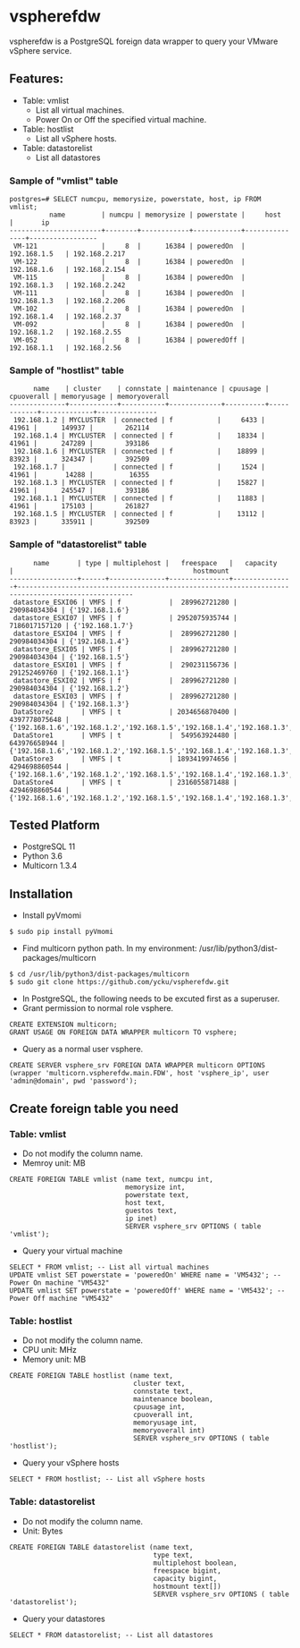 # vspherefdw
vspherefdw is a PostgreSQL foreign data wrapper to query your VMware vSphere service.

## Features:
- Table: vmlist
  - List all virtual machines.
  - Power On or Off the specified virtual machine.
- Table: hostlist
  - List all vSphere hosts.
- Table: datastorelist
  - List all datastores

### Sample of "vmlist" table
```
postgres=# SELECT numcpu, memorysize, powerstate, host, ip FROM vmlist;
          name         | numcpu | memorysize | powerstate |     host      |       ip
-----------------------+--------+------------+------------+---------------+-----------------
 VM-121                |     8  |      16384 | poweredOn  | 192.168.1.5   | 192.168.2.217
 VM-122                |     8  |      16384 | poweredOn  | 192.168.1.6   | 192.168.2.154
 VM-115                |     8  |      16384 | poweredOn  | 192.168.1.3   | 192.168.2.242
 VM-111                |     8  |      16384 | poweredOn  | 192.168.1.3   | 192.168.2.206
 VM-102                |     8  |      16384 | poweredOn  | 192.168.1.4   | 192.168.2.37
 VM-092                |     8  |      16384 | poweredOn  | 192.168.1.2   | 192.168.2.55
 VM-052                |     8  |      16384 | poweredOff | 192.168.1.1   | 192.168.2.56
```

### Sample of "hostlist" table
```
      name    | cluster    | connstate | maintenance | cpuusage | cpuoverall | memoryusage | memoryoverall
--------------+------------+-----------+-------------+----------+------------+-------------+---------------
 192.168.1.2 | MYCLUSTER  | connected | f           |     6433 |      41961 |      149937 |        262114
 192.168.1.4 | MYCLUSTER  | connected | f           |    18334 |      41961 |      247289 |        393186
 192.168.1.6 | MYCLUSTER  | connected | f           |    18899 |      83923 |      324347 |        392509
 192.168.1.7 |            | connected | f           |     1524 |      41961 |       14288 |         16355 
 192.168.1.3 | MYCLUSTER  | connected | f           |    15827 |      41961 |      245547 |        393186
 192.168.1.1 | MYCLUSTER  | connected | f           |    11883 |      41961 |      175103 |        261827
 192.168.1.5 | MYCLUSTER  | connected | f           |    13112 |      83923 |      335911 |        392509
```

### Sample of "datastorelist" table
```
      name       | type | multiplehost |   freespace   |   capacity    |                                             hostmount
-----------------+------+--------------+---------------+---------------+---------------------------------------------------------------------------------------------------
 datastore_ESXI06 | VMFS | f            |  289962721280 |  290984034304 | {'192.168.1.6'}
 datastore_ESXI07 | VMFS | f            | 2952075935744 | 7186017157120 | {'192.168.1.7'}
 datastore_ESXI04 | VMFS | f            |  289962721280 |  290984034304 | {'192.168.1.4'}
 datastore_ESXI05 | VMFS | f            |  289962721280 |  290984034304 | {'192.168.1.5'}
 datastore_ESXI01 | VMFS | f            |  290231156736 |  291252469760 | {'192.168.1.1'}
 datastore_ESXI02 | VMFS | f            |  289962721280 |  290984034304 | {'192.168.1.2'}
 datastore_ESXI03 | VMFS | f            |  289962721280 |  290984034304 | {'192.168.1.3'}
 DataStore2       | VMFS | t            | 2034656870400 | 4397778075648 | {'192.168.1.6','192.168.1.2','192.168.1.5','192.168.1.4','192.168.1.3','192.168.1.1'}
 DataStore1       | VMFS | t            |  549563924480 |  643976658944 | {'192.168.1.6','192.168.1.2','192.168.1.5','192.168.1.4','192.168.1.3','192.168.1.1'}
 DataStore3       | VMFS | t            | 1893419974656 | 4294698860544 | {'192.168.1.6','192.168.1.2','192.168.1.5','192.168.1.4','192.168.1.3','192.168.1.1'}
 DataStore4       | VMFS | t            | 2316055871488 | 4294698860544 | {'192.168.1.6','192.168.1.2','192.168.1.5','192.168.1.4','192.168.1.3','192.168.1.1'}

```


## Tested Platform
- PostgreSQL 11
- Python 3.6
- Multicorn 1.3.4

## Installation
- Install pyVmomi
```
$ sudo pip install pyVmomi
```

- Find multicorn python path. In my environment: /usr/lib/python3/dist-packages/multicorn
```
$ cd /usr/lib/python3/dist-packages/multicorn
$ sudo git clone https://github.com/ycku/vspherefdw.git
```

- In PostgreSQL, the following needs to be excuted first as a superuser.
- Grant permission to normal role vsphere.
```
CREATE EXTENSION multicorn;
GRANT USAGE ON FOREIGN DATA WRAPPER multicorn TO vsphere;
```

- Query as a normal user vsphere.

```
CREATE SERVER vsphere_srv FOREIGN DATA WRAPPER multicorn OPTIONS (wrapper 'multicorn.vspherefdw.main.FDW', host 'vsphere_ip', user 'admin@domain', pwd 'password');
```
## Create foreign table you need
### Table: vmlist
- Do not modify the column name.
- Memroy unit: MB
```
CREATE FOREIGN TABLE vmlist (name text, numcpu int, 
                             memorysize int, 
                             powerstate text, 
                             host text, 
                             guestos text, 
                             ip inet)
                             SERVER vsphere_srv OPTIONS ( table 'vmlist');
```
- Query your virtual machine
```
SELECT * FROM vmlist; -- List all virtual machines
UPDATE vmlist SET powerstate = 'poweredOn' WHERE name = 'VM5432'; -- Power On machine "VM5432"
UPDATE vmlist SET powerstate = 'poweredOff' WHERE name = 'VM5432'; -- Power Off machine "VM5432"
```

### Table: hostlist
- Do not modify the column name.
- CPU unit: MHz
- Memory unit: MB
```
CREATE FOREIGN TABLE hostlist (name text, 
                               cluster text, 
                               connstate text, 
                               maintenance boolean, 
                               cpuusage int, 
                               cpuoverall int, 
                               memoryusage int, 
                               memoryoverall int) 
                               SERVER vsphere_srv OPTIONS ( table 'hostlist');
```
- Query your vSphere hosts
```
SELECT * FROM hostlist; -- List all vSphere hosts
```

### Table: datastorelist
- Do not modify the column name.
- Unit: Bytes
```
CREATE FOREIGN TABLE datastorelist (name text, 
                                    type text, 
                                    multiplehost boolean, 
                                    freespace bigint, 
                                    capacity bigint, 
                                    hostmount text[]) 
                                    SERVER vsphere_srv OPTIONS ( table 'datastorelist');
```
- Query your datastores
```
SELECT * FROM datastorelist; -- List all datastores
```

